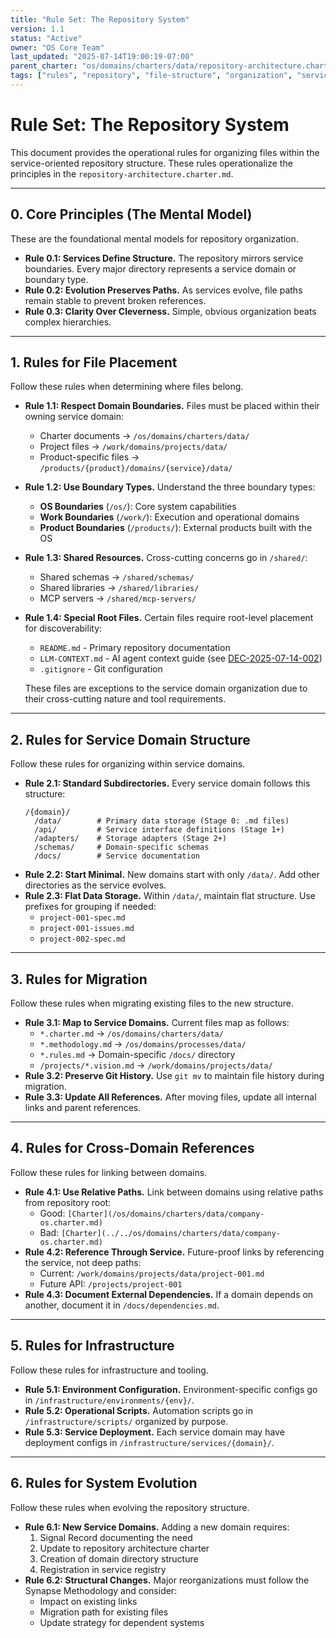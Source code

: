 ```yaml
---
title: "Rule Set: The Repository System"
version: 1.1
status: "Active"
owner: "OS Core Team"
last_updated: "2025-07-14T19:00:19-07:00"
parent_charter: "os/domains/charters/data/repository-architecture.charter.md"
tags: ["rules", "repository", "file-structure", "organization", "services", "migration"]
---
```


# **Rule Set: The Repository System**

This document provides the operational rules for organizing files within the service-oriented repository structure. These rules operationalize the principles in the `repository-architecture.charter.md`.

---

## **0. Core Principles (The Mental Model)**

These are the foundational mental models for repository organization.

* **Rule 0.1: Services Define Structure.** The repository mirrors service boundaries. Every major directory represents a service domain or boundary type.
* **Rule 0.2: Evolution Preserves Paths.** As services evolve, file paths remain stable to prevent broken references.
* **Rule 0.3: Clarity Over Cleverness.** Simple, obvious organization beats complex hierarchies.

---

## **1. Rules for File Placement**

Follow these rules when determining where files belong.

* **Rule 1.1: Respect Domain Boundaries.** Files must be placed within their owning service domain:
    - Charter documents → `/os/domains/charters/data/`
    - Project files → `/work/domains/projects/data/`
    - Product-specific files → `/products/{product}/domains/{service}/data/`
* **Rule 1.2: Use Boundary Types.** Understand the three boundary types:
    - **OS Boundaries** (`/os/`): Core system capabilities
    - **Work Boundaries** (`/work/`): Execution and operational domains
    - **Product Boundaries** (`/products/`): External products built with the OS
* **Rule 1.3: Shared Resources.** Cross-cutting concerns go in `/shared/`:
    - Shared schemas → `/shared/schemas/`
    - Shared libraries → `/shared/libraries/`
    - MCP servers → `/shared/mcp-servers/`
* **Rule 1.4: Special Root Files.** Certain files require root-level placement for discoverability:
    - `README.md` - Primary repository documentation
    - `LLM-CONTEXT.md` - AI agent context guide (see [DEC-2025-07-14-002](../../../../work/domains/decisions/data/DEC-2025-07-14-002-llm-context-maintenance.decision.md))
    - `.gitignore` - Git configuration

    These files are exceptions to the service domain organization due to their cross-cutting nature and tool requirements.

---

## **2. Rules for Service Domain Structure**

Follow these rules for organizing within service domains.

* **Rule 2.1: Standard Subdirectories.** Every service domain follows this structure:
    ```
    /{domain}/
      /data/        # Primary data storage (Stage 0: .md files)
      /api/         # Service interface definitions (Stage 1+)
      /adapters/    # Storage adapters (Stage 2+)
      /schemas/     # Domain-specific schemas
      /docs/        # Service documentation
    ```
* **Rule 2.2: Start Minimal.** New domains start with only `/data/`. Add other directories as the service evolves.
* **Rule 2.3: Flat Data Storage.** Within `/data/`, maintain flat structure. Use prefixes for grouping if needed:
    - `project-001-spec.md`
    - `project-001-issues.md`
    - `project-002-spec.md`

---

## **3. Rules for Migration**

Follow these rules when migrating existing files to the new structure.

* **Rule 3.1: Map to Service Domains.** Current files map as follows:
    - `*.charter.md` → `/os/domains/charters/data/`
    - `*.methodology.md` → `/os/domains/processes/data/`
    - `*.rules.md` → Domain-specific `/docs/` directory
    - `/projects/*.vision.md` → `/work/domains/projects/data/`
* **Rule 3.2: Preserve Git History.** Use `git mv` to maintain file history during migration.
* **Rule 3.3: Update All References.** After moving files, update all internal links and parent references.

---

## **4. Rules for Cross-Domain References**

Follow these rules for linking between domains.

* **Rule 4.1: Use Relative Paths.** Link between domains using relative paths from repository root:
    - Good: `[Charter](/os/domains/charters/data/company-os.charter.md)`
    - Bad: `[Charter](../../os/domains/charters/data/company-os.charter.md)`
* **Rule 4.2: Reference Through Service.** Future-proof links by referencing the service, not deep paths:
    - Current: `/work/domains/projects/data/project-001.md`
    - Future API: `/projects/project-001`
* **Rule 4.3: Document External Dependencies.** If a domain depends on another, document it in `/docs/dependencies.md`.

---

## **5. Rules for Infrastructure**

Follow these rules for infrastructure and tooling.

* **Rule 5.1: Environment Configuration.** Environment-specific configs go in `/infrastructure/environments/{env}/`.
* **Rule 5.2: Operational Scripts.** Automation scripts go in `/infrastructure/scripts/` organized by purpose.
* **Rule 5.3: Service Deployment.** Each service domain may have deployment configs in `/infrastructure/services/{domain}/`.

---

## **6. Rules for System Evolution**

Follow these rules when evolving the repository structure.

* **Rule 6.1: New Service Domains.** Adding a new domain requires:
    1. Signal Record documenting the need
    2. Update to repository architecture charter
    3. Creation of domain directory structure
    4. Registration in service registry
* **Rule 6.2: Structural Changes.** Major reorganizations must follow the Synapse Methodology and consider:
    - Impact on existing links
    - Migration path for existing files
    - Update strategy for dependent systems
